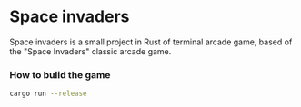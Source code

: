 # Space invaders

Space invaders is a small project in Rust of terminal arcade game, based of the "Space Invaders" classic arcade game.

### How to bulid the game

```bash
cargo run --release
```
